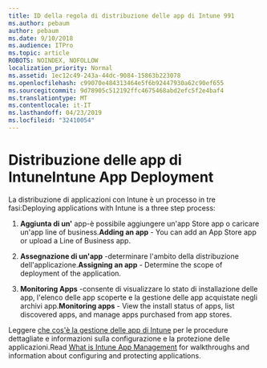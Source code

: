 ```yaml
---
title: ID della regola di distribuzione delle app di Intune 991
ms.author: pebaum
author: pebaum
ms.date: 9/10/2018
ms.audience: ITPro
ms.topic: article
ROBOTS: NOINDEX, NOFOLLOW
localization_priority: Normal
ms.assetid: 1ec12c49-243a-44dc-9084-15863b223078
ms.openlocfilehash: c99070e484313464e5f6b92447930a62c90ef655
ms.sourcegitcommit: 9d78905c512192ffc4675468abd2efc5f2e4baf4
ms.translationtype: MT
ms.contentlocale: it-IT
ms.lasthandoff: 04/23/2019
ms.locfileid: "32410054"
---
```

# <a name="intune-app-deployment"></a><span data-ttu-id="29e1c-102">Distribuzione delle app di Intune</span><span class="sxs-lookup"><span data-stu-id="29e1c-102">Intune App Deployment</span></span>

<span data-ttu-id="29e1c-103">La distribuzione di applicazioni con Intune è un processo in tre fasi:</span><span class="sxs-lookup"><span data-stu-id="29e1c-103">Deploying applications with Intune is a three step process:</span></span>
  
1. <span data-ttu-id="29e1c-104">**Aggiunta di un'** app-è possibile aggiungere un'app Store app o caricare un'app line of business.</span><span class="sxs-lookup"><span data-stu-id="29e1c-104">**Adding an app** - You can add an App Store app or upload a Line of Business app.</span></span> 
    
2. <span data-ttu-id="29e1c-105">**Assegnazione di un'app** -determinare l'ambito della distribuzione dell'applicazione.</span><span class="sxs-lookup"><span data-stu-id="29e1c-105">**Assigning an app** - Determine the scope of deployment of the application.</span></span> 
    
3. <span data-ttu-id="29e1c-106">**Monitoring Apps** -consente di visualizzare lo stato di installazione delle app, l'elenco delle app scoperte e la gestione delle app acquistate negli archivi app.</span><span class="sxs-lookup"><span data-stu-id="29e1c-106">**Monitoring apps** - View the install status of apps, list discovered apps, and manage apps purchased from app stores.</span></span> 
    
<span data-ttu-id="29e1c-107">Leggere [che cos'è la gestione delle app di Intune](https://docs.microsoft.com/intune/app-management) per le procedure dettagliate e informazioni sulla configurazione e la protezione delle applicazioni.</span><span class="sxs-lookup"><span data-stu-id="29e1c-107">Read [What is Intune App Management](https://docs.microsoft.com/intune/app-management) for walkthroughs and information about configuring and protecting applications.</span></span> 
  

